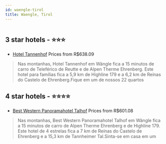 ```yaml
---
id: waengle-tirol
title: Waengle, Tirol
---
```


<center><img src="https://i.travelapi.com/hotels/3000000/2530000/2525000/2524993/93bf9671_z.jpg" alt="" /></center>


##  3 star hotels - ⭐️⭐️⭐️

-    [Hotel Tannenhof](https://www.hurb.com/br/aud/https://www.hurb.com/br/hotels/waengle/hotel-tannenhof-HT-3YTH?cmp=18055) Prices from R$638.09
   > Nas montanhas, Hotel Tannenhof em Wängle fica a 15 minutos de carro de Teleférico de Reutte e de Alpen Therme Ehrenberg.  Este hotel para famílias fica a 5,9 km de Highline 179 e a 6,2 km de Reínas do Castelo de Ehrenberg.Fique em um de nossos 22 quartos 

##  4 star hotels - ⭐️⭐️⭐️⭐️

-    [Best Western Panoramahotel Talhof](https://www.hurb.com/br/aud/https://www.hurb.com/br/hotels/waengle/best-western-panoramahotel-talhof-HT-FQ26?cmp=18055) Prices from R$601.08
   > Nas montanhas, Best Western Panoramahotel Talhof em Wängle fica a 15 minutos de carro de Alpen Therme Ehrenberg e de Highline 179.  Este hotel de 4 estrelas fica a 7 km de Reínas do Castelo de Ehrenberg e a 15,3 km de Tannheimer Tal.Sinta-se em casa em um
